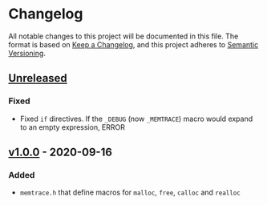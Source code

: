 <!-- markdownlint-disable MD024 -->

# Changelog #

All notable changes to this project will be documented in this file.
The format is based on [Keep a Changelog](https://keepachangelog.com/en/1.0.0/),
and this project adheres to [Semantic Versioning](https://semver.org/spec/v2.0.0.html).

## [Unreleased] ##

[Unreleased]: https://github.com/mfederczuk/memtrace/compare/v1.0.0...develop

### Fixed ###

* Fixed `if` directives. If the `_DEBUG` (now `_MEMTRACE`) macro would expand to
   an empty expression, ERROR

## [v1.0.0] - 2020-09-16 ##

[v1.0.0]: https://github.com/mfederczuk/memtrace/release/tags/v1.0.0

### Added ###

* `memtrace.h` that define macros for `malloc`, `free`, `calloc` and `realloc`
